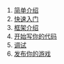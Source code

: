 1. [简单介绍](https://github.com/qq576067421/cshotfix/blob/master/doc/pages/home.md)<br>
2. [快速入门](https://github.com/qq576067421/cshotfix/blob/master/doc/pages/quick-start.md)<br>
3. [框架介绍](https://github.com/qq576067421/cshotfix/blob/master/doc/pages/framework-introduction.md)<br>
4. [开始写你的代码](https://github.com/qq576067421/cshotfix/blob/master/doc/pages/development-introduction.md)<br>
5. [调试](https://github.com/qq576067421/cshotfix.git/trunk/doc/pages/debug-introduction.md)<br>
6. [发布你的游戏](https://github.com/qq576067421/cshotfix.git/trunk/doc/pages/publish-introduction.md)<br>
